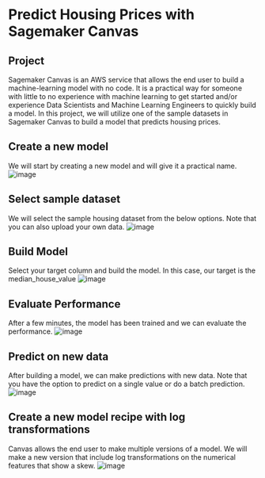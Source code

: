 # Predict Housing Prices with Sagemaker Canvas

## Project
Sagemaker Canvas is an AWS service that allows the end user to build a machine-learning model with no code. It is a practical way for someone with little to no experience with machine learning to get started and/or experience Data Scientists and Machine Learning Engineers to quickly build a model. In this project, we will utilize one of the sample datasets in Sagemaker Canvas to build a model that predicts housing prices.

## Create a new model
We will start by creating a new model and will give it a practical name.
![image](https://github.com/jingle77/AWS-Projects/blob/5575d6057e1333734df9533438aa9d80b64eac52/sagemaker-canvas-housing-price-prediction/Create%20New%20Model.PNG)

## Select sample dataset
We will select the sample housing dataset from the below options. Note that you can also upload your own data. 
![image](https://github.com/jingle77/AWS-Projects/blob/5575d6057e1333734df9533438aa9d80b64eac52/sagemaker-canvas-housing-price-prediction/Select%20Dataset.PNG)

## Build Model
Select your target column and build the model. In this case, our target is the median_house_value
![image](https://github.com/jingle77/AWS-Projects/blob/5575d6057e1333734df9533438aa9d80b64eac52/sagemaker-canvas-housing-price-prediction/Build%20Model.PNG)

## Evaluate Performance
After a few minutes, the model has been trained and we can evaluate the performance.
![image](https://github.com/jingle77/AWS-Projects/blob/main/sagemaker-canvas-housing-price-prediction/model%20performance.PNG)

## Predict on new data
After building a model, we can make predictions with new data. Note that you have the option to predict on a single value or do a batch prediction.
![image](https://github.com/jingle77/AWS-Projects/blob/main/sagemaker-canvas-housing-price-prediction/Single%20Prediction.PNG)

## Create a new model recipe with log transformations
Canvas allows the end user to make multiple versions of a model. We will make a new version that include log transformations on the numerical features that show a skew.
![image](https://github.com/jingle77/AWS-Projects/blob/main/sagemaker-canvas-housing-price-prediction/Model%20Recipe.PNG)
